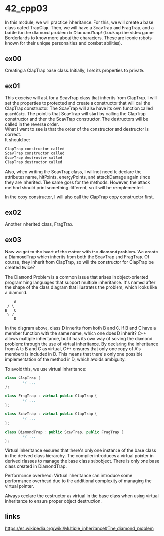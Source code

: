 # 42_cpp03

In this module, we will practice inheritance. For this, we will create a base class called TrapClap. Then, we will have a ScavTrap and FragTrap, and a battle for the diamond problem in DiamondTrap! (Look up the video game Borderlands to know more about the characters. These are iconic robots known for their unique personalities and combat abilities).

## ex00
Creating a ClapTrap base class. Initially, I set its properties to private.

## ex01
This exercise will ask for a ScavTrap class that inherits from ClapTrap. I will set the properties to protected and create a constructor that will call the ClapTrap constructor. The ScavTrap will also have its own function called `guardGate`. The point is that ScavTrap will start by calling the ClapTrap constructor and then the ScavTrap constructor. The destructors will be called in the reverse order.  
What I want to see is that the order of the constructor and destructor is correct.  
It should be:
```cpp
ClapTrap constructor called
ScavTrap constructor called
ScavTrap destructor called
ClapTrap destructor called
```
Also, when writing the ScavTrap class, I will not need to declare the attributes name, hitPoints, energyPoints, and attackDamage again since they are inherited. The same goes for the methods. However, the attack method should print something different, so it will be reimplemented.

In the copy constructor, I will also call the ClapTrap copy constructor first.

## ex02
Another inherited class, FragTrap.

## ex03
Now we get to the heart of the matter with the diamond problem.
We create a DiamondTrap which inherits from both the ScavTrap and FragTrap. Of course, they inherit from ClapTrap, so will the constructor for ClapTrap be created twice?  

The Diamond Problem is a common issue that arises in object-oriented programming languages that support multiple inheritance. It's named after the shape of the class diagram that illustrates the problem, which looks like a diamond.
```
	A
 / \
B   C
 \ /
	D
```
In the diagram above, class D inherits from both B and C. If B and C have a member function with the same name, which one does D inherit? C++ allows multiple inheritance, but it has its own way of solving the diamond problem: through the use of virtual inheritance. By declaring the inheritance from A to B and C as virtual, C++ ensures that only one copy of A's members is included in D. This means that there's only one possible implementation of the method in D, which avoids ambiguity.

To avoid this, we use virtual inheritance:
```cpp
class ClapTrap {
		// ...
};

class FragTrap : virtual public ClapTrap {
		// ...
};

class ScavTrap : virtual public ClapTrap {
		// ...
};

class DiamondTrap : public ScavTrap, public FragTrap {
		// ...
};
```
Virtual inheritance ensures that there's only one instance of the base class in the derived class hierarchy. The compiler introduces a virtual pointer in derived classes to manage the base class subobject. There is only one base class created in DiamondTrap.

Performance overhead: Virtual inheritance can introduce some performance overhead due to the additional complexity of managing the virtual pointer.

Always declare the destructor as virtual in the base class when using virtual inheritance to ensure proper object destruction.

## links
https://en.wikipedia.org/wiki/Multiple_inheritance#The_diamond_problem  
